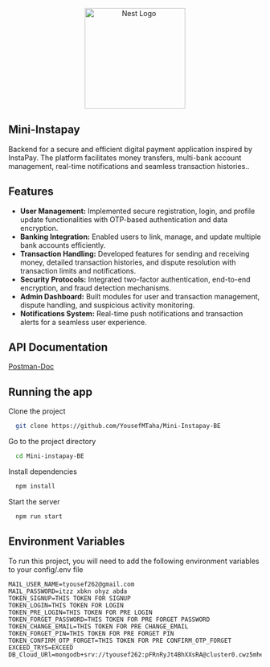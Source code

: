 <p align="center">
  <a href="http://nestjs.com/" target="blank"><img src="https://nestjs.com/img/logo-small.svg" width="200" alt="Nest Logo" /></a>
</p>

## Mini-Instapay

Backend for a secure and efficient digital payment application inspired by InstaPay. The platform facilitates money transfers, multi-bank account management, real-time notifications and seamless transaction histories..


## Features

- **User Management:** Implemented secure registration, login, and profile update functionalities with OTP-based authentication and data encryption.
- **Banking Integration:** Enabled users to link, manage, and update multiple bank accounts efficiently.
- **Transaction Handling:** Developed features for sending and receiving money, detailed transaction histories, and dispute resolution with transaction limits and notifications.
- **Security Protocols:** Integrated two-factor authentication, end-to-end encryption, and fraud detection mechanisms.
- **Admin Dashboard:** Built modules for user and transaction management, dispute handling, and suspicious activity monitoring.
- **Notifications System:** Real-time push notifications and transaction alerts for a seamless user experience.
## API Documentation

[Postman-Doc](https://documenter.getpostman.com/view/25674968/2sAYBVgWWv)


## Running the app

Clone the project

```bash
  git clone https://github.com/YousefMTaha/Mini-Instapay-BE
```

Go to the project directory

```bash
  cd Mini-instapay-BE
```

Install dependencies

```bash
  npm install
```

Start the server

```bash
  npm run start
```

## Environment Variables

To run this project, you will need to add the following environment variables to your config/.env file



```env
MAIL_USER_NAME=tyousef262@gmail.com
MAIL_PASSWORD=itzz xbkn ohyz abda
TOKEN_SIGNUP=THIS TOKEN FOR SIGNUP
TOKEN_LOGIN=THIS TOKEN FOR LOGIN
TOKEN_PRE_LOGIN=THIS TOKEN FOR PRE LOGIN
TOKEN_FORGET_PASSWORD=THIS TOKEN FOR PRE FORGET PASSWORD
TOKEN_CHANGE_EMAIL=THIS TOKEN FOR PRE CHANGE_EMAIL
TOKEN_FORGET_PIN=THIS TOKEN FOR PRE FORGET PIN
TOKEN_CONFIRM_OTP_FORGET=THIS TOKEN FOR PRE CONFIRM_OTP_FORGET
EXCEED_TRYS=EXCEED
DB_Cloud_URl=mongodb+srv://tyousef262:pFRnRyJt4BhXXsRA@cluster0.cwz5mhe.mongodb.net/instapay
```


